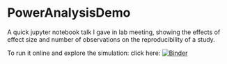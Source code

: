 # PowerAnalysisDemo
A quick jupyter notebook talk I gave in lab meeting, showing the effects of effect size and number of observations on the reproducibility of a study.

To run it online and explore the simulation: click here: [![Binder](http://mybinder.org/badge.svg)](http://www.mybinder.org:/repo/neuroneuro15/poweranalysisdemo)
